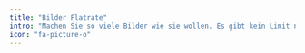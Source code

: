 ```yaml
---
title: "Bilder Flatrate"
intro: "Machen Sie so viele Bilder wie sie wollen. Es gibt kein Limit nach oben."
icon: "fa-picture-o"
---
```

